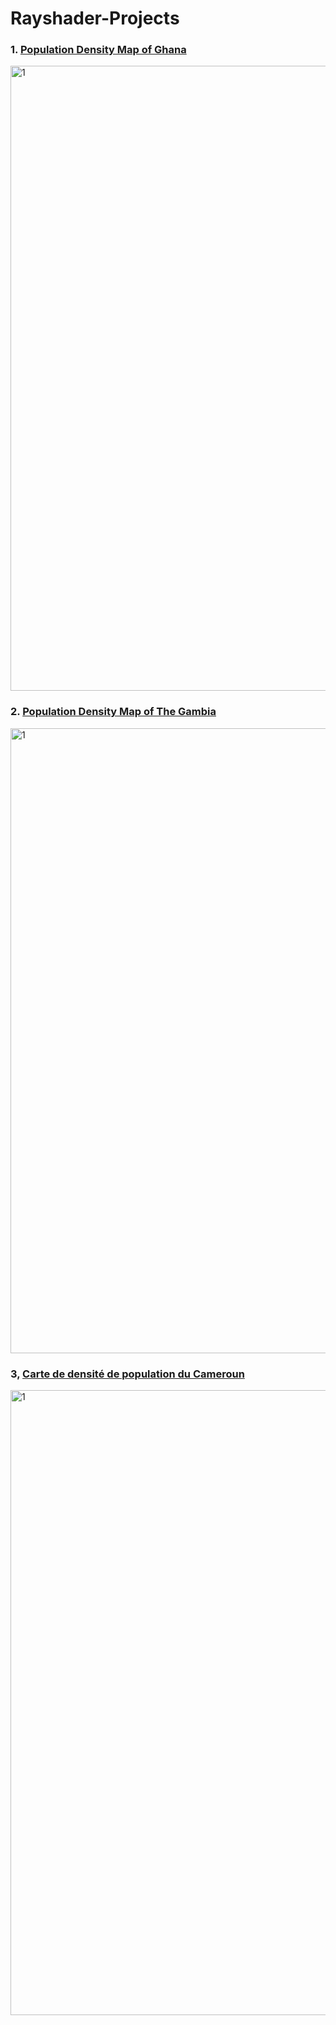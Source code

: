# Rayshader-Projects
### 1. [Population Density Map of Ghana](https://github.com/jeffreyohene/Rayshader-Projects/blob/main/scripts/ghana.r)
<img align="center" src="https://github.com/jeffreyohene/Maps/blob/main/map_images/ghana.png?raw=true" alt="1" height="1000" width="1000" style="max-width: 100%;">

### 2. [Population Density Map of The Gambia](https://github.com/jeffreyohene/Rayshader-Projects/blob/main/scripts/gambia.R)
<img align="center" src="https://github.com/jeffreyohene/Maps/blob/main/map_images/gambie.png?raw=true" alt="1" height="1000" width="1000" style="max-width: 100%;">


### 3, [Carte de densité de population du Cameroun](https://github.com/jeffreyohene/Rayshader-Projects/blob/main/scripts/cameroon.R)
<img align="center" src="https://github.com/jeffreyohene/Maps/blob/main/map_images/cameroun.png?raw=true" alt="1" height="1000" width="1000" style="max-width: 100%;">